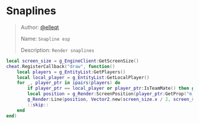 # Snaplines

> Author: [@elleqt](https://github.com/elleqt)  
>
> Name: `Snapline esp`  
>
> Description: `Render snaplines`

```lua
local screen_size = g_EngineClient:GetScreenSize()
cheat.RegisterCallback("draw", function()
    local players = g_EntityList:GetPlayers()
    local local_player = g_EntityList:GetLocalPlayer()
    for _, player_ptr in ipairs(players) do
        if player_ptr == local_player or player_ptr:IsTeamMate() then goto skip end
        local position = g_Render:ScreenPosition(player_ptr:GetProp("m_vecOrigin"))
        g_Render:Line(position, Vector2.new(screen_size.x / 2, screen_size.y), Color.new(1, 1, 1, 1))
        ::skip::
    end
end)
```
